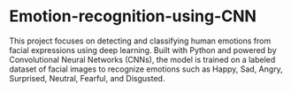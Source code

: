 # Emotion-recognition-using-CNN
This project focuses on detecting and classifying human emotions from facial expressions using deep learning. Built with Python and powered by Convolutional Neural Networks (CNNs), the model is trained on a labeled dataset of facial images to recognize emotions such as Happy, Sad, Angry, Surprised, Neutral, Fearful, and Disgusted.
